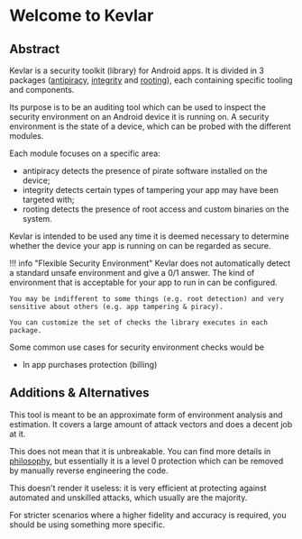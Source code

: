 # Welcome to Kevlar

## Abstract
Kevlar is a security toolkit (library) for Android apps.
It is divided in 3 packages ([antipiracy], [integrity] and [rooting]), each containing specific tooling and components.

[antipiracy]: pages/modules/antipiracy/antipiracy.md
[integrity]: pages/modules/integrity/integrity.md
[rooting]: pages/modules/rooting/rooting.md

Its purpose is to be an auditing tool which can be used to inspect the security environment on an Android device it is running on.
A security environment is the state of a device, which can be probed with the different modules. 

Each module focuses on a specific area:

- antipiracy detects the presence of pirate software installed on the device;
- integrity detects certain types of tampering your app may have been targeted with;
- rooting detects the presence of root access and custom binaries on the system.

Kevlar is intended to be used any time it is deemed necessary to determine whether the device your app is running on can be regarded as secure.

!!! info "Flexible Security Environment"
	Kevlar does not automatically detect a standard unsafe environment and give a 0/1 answer. 
	The kind of environment that is acceptable for your app to run in can be configured.

	You may be indifferent to some things (e.g. root detection) and very sensitive about others (e.g. app tampering & piracy).

	You can customize the set of checks the library executes in each package.

Some common use cases for security environment checks would be
- In app purchases protection (billing)


## Additions & Alternatives
This tool is meant to be an approximate form of environment analysis and estimation.
It covers a large amount of attack vectors and does a decent job at it.

This does not mean that it is unbreakable. You can find more details in [philosophy], but essentially 
it is a level 0 protection which can be removed by manually reverse engineering the code.

[philosophy]: pages/overview/philosophy.md

This doesn't render it useless: it is very efficient at protecting against automated and unskilled attacks, 
which usually are the majority.

For stricter scenarios where a higher fidelity and accuracy is required, you should be using something more specific.